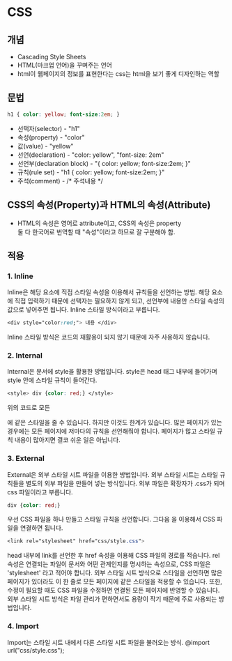 # CSS

## 개념
- Cascading Style Sheets
 - HTML(마크업 언어)을 꾸며주는 언어
 - html이 웹페이지의 정보를 표현한다는 css는 html을 보기 좋게 디자인하는 역할 

## 문법

```css
h1 { color: yellow; font-size:2em; }
```
- 선택자(selector) - "h1"
- 속성(property) - "color"
- 값(value) - "yellow"
- 선언(declaration) - "color: yellow", "font-size: 2em"
- 선언부(declaration block) - "{ color: yellow; font-size:2em; }"
- 규칙(rule set) - "h1 { color: yellow; font-size:2em; }"
- 주석(comment) - /* 주석내용 */

## CSS의 속성(Property)과 HTML의 속성(Attribute)

- HTML의 속성은 영어로 attribute이고, CSS의 속성은 property <br>
둘 다 한국어로 번역할 때 "속성"이라고 하므로 잘 구분해야 함. <br>

## 적용

### 1. Inline

Inline은 해당 요소에 직접 스타일 속성을 이용해서 규칙들을 선언하는 방법.
해당 요소에 직접 입력하기 때문에 선택자는 필요하지 않게 되고, 선언부에 내용만 스타일 속성의 값으로 넣어주면 됩니다.
Inline 스타일 방식이라고 부릅니다.
```css
<div style="color:red;"> 내용 </div>
```
Inline 스타일 방식은 코드의 재활용이 되지 않기 때문에 자주 사용하지 않습니다.

 
### 2. Internal

Internal은 문서에 style을 활용한 방법입니다.
style은 head 태그 내부에 들어가며 style 안에 스타일 규칙이 들어간다.

 ```css
<style> div {color: red;} </style>
```
위의 코드로 모든 <div>에 같은 스타일을 줄 수 있습니다.
하지만 이것도 한계가 있습니다.
많은 페이지가 있는 경우에는 모든 페이지에 저마다의 규칙을 선언해줘야 합니다.
페이지가 많고 스타일 규칙 내용이 많아지면 결코 쉬운 일은 아닙니다.

 
### 3. External

External은 외부 스타일 시트 파일을 이용한 방법입니다.
외부 스타일 시트는 스타일 규칙들을 별도의 외부 파일을 만들어 넣는 방식입니다.
외부 파일은 확장자가 .css가 되며 css 파일이라고 부릅니다.
 ```css
div {color: red;}
```
우선 CSS 파일을 하나 만들고 스타일 규칙을 선언합니다.
그다음 <link>을 이용해서 CSS 파일을 연결하면 됩니다.
 ```css
<link rel="stylesheet" href="css/style.css">
 ```
head 내부에 link를 선언한 후 href 속성을 이용해 CSS 파일의 경로를 적습니다.
rel 속성은 연결되는 파일이 문서와 어떤 관계인지를 명시하는 속성으로, CSS 파일은 'stylesheet' 라고 적어야 합니다.
외부 스타일 시트 방식으로 스타일을 선언하면 많은 페이지가 있더라도 이 한 줄로 모든 페이지에 같은 스타일을 적용할 수 있습니다.
또한, 수정이 필요할 때도 CSS 파일을 수정하면 연결된 모든 페이지에 반영할 수 있습니다.
외부 스타일 시트 방식은 파일 관리가 편하면서도 용량이 작기 때문에 주로 사용되는 방법입니다.

 
### 4. Import

Import는 스타일 시트 내에서 다른 스타일 시트 파일을 불러오는 방식.
@import url("css/style.css");
<style> 내부 상단이나 외부 스타일 시트 파일 상단에 선언하는데 성능상 좋지 않아서 거의 쓰이지 않음.



<details>
<summary><strong>css 참조 사이트</strong></summary>  
    
[참조1]
    
[참조2]

[참조1]: https://front.codes/
[참조2]: https://www.habonyphp.com/2021/04/log-in-sign-uppure-css12.html
</details>
 
 
 
